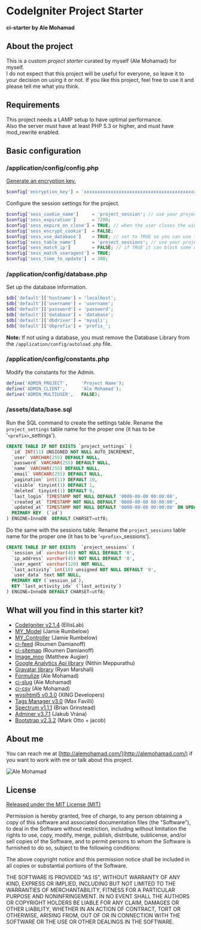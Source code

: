 # CodeIgniter Project Starter

**ci-starter by Ale Mohamad**

## About the project

This is a custom *project starter* curated by myself (Ale Mohamad) for myself.  
I do not expect that this project will be useful for everyone, so leave it to your decision on using it or not. If you like this project, feel free to use it and please tell me what you think.

## Requirements

This project needs a LAMP setup to have optimal performance.  
Also the server must have at least PHP 5.3 or higher, and must have mod_rewrite enabled.

## Basic configuration

### /application/config/config.php

[Generate an encryption key.](https://www.random.org/passwords/?num=1&len=24&format=html&rnd=new)

```php
$config['encryption_key'] = 'xxxxxxxxxxxxxxxxxxxxxxxxxxxxxxxxxxxxxxxxxxxxxxxx';
```

Configure the session settings for the project.

```php
$config['sess_cookie_name']		= 'project_session'; // use your project codename
$config['sess_expiration']		= 7200;
$config['sess_expire_on_close']	= TRUE; // when the user closes the window it expires
$config['sess_encrypt_cookie']	= FALSE;
$config['sess_use_database']	= TRUE; // set to TRUE so you can use the DB
$config['sess_table_name']		= 'project_sessions'; // use your project codename
$config['sess_match_ip']		= FALSE; // if TRUE it can block some users in the same network
$config['sess_match_useragent']	= TRUE;
$config['sess_time_to_update']	= 300;
```

### /application/config/database.php

Set up the database information.

```php
$db['default']['hostname'] = 'localhost';  
$db['default']['username'] = 'username';  
$db['default']['password'] = 'password';  
$db['default']['database'] = 'database';  
$db['default']['dbdriver'] = 'mysqli';  
$db['default']['dbprefix'] = 'prefix_';
```

**Note:** If not using a database, you must remove the Database Library from the ```/application/config/autoload.php``` file.

### /application/config/constants.php

Modify the constants for the Admin.

```php
define('ADMIN_PROJECT',     'Project Name');
define('ADMIN_CLIENT',      'Ale Mohamad');
define('ADMIN_MULTIUSER',   FALSE);
```

### /assets/data/base.sql

Run the SQL command to create the settings table. Rename the ```project_settings``` table name for the proper one (it has to be '```<prefix>```_settings').

```sql
CREATE TABLE IF NOT EXISTS `project_settings` (
  `id` INT(11) UNSIGNED NOT NULL AUTO_INCREMENT,
  `user` VARCHAR(255) DEFAULT NULL,
  `password` VARCHAR(255) DEFAULT NULL,
  `name` VARCHAR(255) DEFAULT NULL,
  `email` VARCHAR(255) DEFAULT NULL,
  `pagination` int(11) DEFAULT 10,
  `visible` tinyint(1) DEFAULT 1,
  `deleted` tinyint(1) DEFAULT 0,
  `last_login` TIMESTAMP NOT NULL DEFAULT '0000-00-00 00:00:00',
  `created_at` TIMESTAMP NOT NULL DEFAULT '0000-00-00 00:00:00',
  `updated_at` TIMESTAMP NOT NULL DEFAULT '0000-00-00 00:00:00' ON UPDATE CURRENT_TIMESTAMP,
  PRIMARY KEY  (`id`)
) ENGINE=InnoDB  DEFAULT CHARSET=utf8;
```

Do the same with the sessions table. Rename the ```project_sessions``` table name for the proper one (it has to be '```<prefix>```_sessions').

```sql
CREATE TABLE IF NOT EXISTS  `project_sessions` (
  `session_id` varchar(40) NOT NULL DEFAULT '0',
  `ip_address` varchar(45) NOT NULL DEFAULT '0',
  `user_agent` varchar(120) NOT NULL,
  `last_activity` int(10) unsigned NOT NULL DEFAULT '0',
  `user_data` text NOT NULL,
  PRIMARY KEY (`session_id`),
  KEY `last_activity_idx` (`last_activity`)
) ENGINE=InnoDB DEFAULT CHARSET=utf8;
```

## What will you find in this starter kit?

* [CodeIgniter v2.1.4](http://ellislab.com/codeigniter) (EllisLab)
* [MY_Model](https://github.com/jamierumbelow/codeigniter-base-model) (Jamie Rumbelow)
* [MY_Controller](https://github.com/jamierumbelow/codeigniter-base-controller) (Jamie Rumbelow)
* [ci-feed](https://github.com/RoumenDamianoff/ci-feed) (Roumen Damianoff)
* [ci-sitemap](https://github.com/RoumenDamianoff/ci-sitemap) (Roumen Damianoff)
* [Image_moo](http://www.matmoo.com/digital-dribble/codeigniter/image_moo/) (Matthew Augier)
* [Google Analytics Api library](https://github.com/chonthu/Codeigniter-Google-Analytics-Class) (Nithin Meppurathu)
* [Gravatar library](https://github.com/rsmarshall/Codeigniter-Gravatar) (Ryan Marshall)
* [Formulize](https://github.com/alemohamad/ci-formulize) (Ale Mohamad)
* [ci-slug](https://github.com/alemohamad/ci-slug) (Ale Mohamad)
* [ci-csv](https://github.com/alemohamad/ci-csv) (Ale Mohamad)
* [wysihtml5 v0.3.0](https://github.com/xing/wysihtml5) (XING Developers)
* [Tags Manager v3.0](https://github.com/max-favilli/tagmanager) (Max Favilli)
* [Spectrum v1.1.1](https://github.com/bgrins/spectrum) (Brian Grinstead)
* [Adminer v3.7.1](https://github.com/vrana/adminer/) (Jakub Vrána)
* [Bootstrap v2.3.2](http://getbootstrap.com/2.3.2/) (Mark Otto + jacob)

## About me

You can reach me at [http://alemohamad.com/](http://alemohamad.com/) if you want to work with me or talk about this project.

![Ale Mohamad](http://alemohamad.com/github/logo2012am.png)

## License

[Released under the MIT License (MIT)](http://www.opensource.org/licenses/mit-license.html)

Permission is hereby granted, free of charge, to any person obtaining a copy of this software and associated documentation files (the "Software"), to deal in the Software without restriction, including without limitation the rights to use, copy, modify, merge, publish, distribute, sublicense, and/or sell copies of the Software, and to permit persons to whom the Software is furnished to do so, subject to the following conditions:

The above copyright notice and this permission notice shall be included in all copies or substantial portions of the Software.

THE SOFTWARE IS PROVIDED "AS IS", WITHOUT WARRANTY OF ANY KIND, EXPRESS OR IMPLIED, INCLUDING BUT NOT LIMITED TO THE WARRANTIES OF MERCHANTABILITY, FITNESS FOR A PARTICULAR PURPOSE AND NONINFRINGEMENT. IN NO EVENT SHALL THE AUTHORS OR COPYRIGHT HOLDERS BE LIABLE FOR ANY CLAIM, DAMAGES OR OTHER LIABILITY, WHETHER IN AN ACTION OF CONTRACT, TORT OR OTHERWISE, ARISING FROM, OUT OF OR IN CONNECTION WITH THE SOFTWARE OR THE USE OR OTHER DEALINGS IN THE SOFTWARE.
